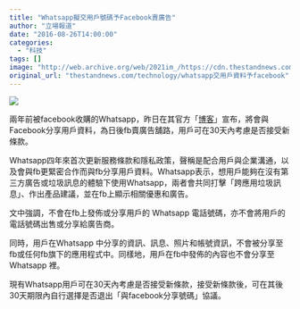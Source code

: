 ```yaml
---
title: "Whatsapp擬交用戶號碼予Facebook賣廣告"
author: "立場報道"
date: "2016-08-26T14:00:00"
categories:
  - "科技"
tags: []
image: "http://web.archive.org/web/2021im_/https://cdn.thestandnews.com/media/photos/cache/whatsapp-11_UArpr_1200x0.png"
original_url: "thestandnews.com/technology/whatsapp交用戶資料予facebook"
---
```

![](http://web.archive.org/web/2021im_/https://cdn.thestandnews.com/media/photos/cache/whatsapp-11_UArpr_1200x0.png)

兩年前被facebook收購的Whatsapp，昨日在其官方「[博客](http://web.archive.org/web/20210628095601/http://blog.whatsapp.com/10000627/WhatsApp-%E5%89%8D%E6%99%AF%E8%88%87%E5%B1%95%E6%9C%9B?l=zh_tw&set=yes)」宣布，將會與Facebook分享用戶資料，為日後fb賣廣告舖路，用戶可在30天內考慮是否接受新條款。

Whatsapp四年來首次更新服務條款和隱私政策，聲稱是配合用戶與企業溝通，以及會與fb更緊密合作而與fb分享用戶資料。Whatsapp表示，想用戶能夠在沒有第三方廣告或垃圾訊息的體驗下使用Whatsapp，兩者會共同打擊「跨應用垃圾訊息」、作出產品建議，並在fb上顯示相關優惠和廣告。

文中強調，不會在fb上發佈或分享用戶的 Whatsapp 電話號碼，亦不會將用戶的電話號碼出售或分享給廣告商。

同時，用戶在Whatsapp 中分享的資訊、訊息、照片和帳號資訊，不會被分享至fb或任何fb旗下的應用程式中。同樣地，用戶在fb中發佈的內容也不會分享至 Whatsapp 裡。

現有Whatsapp用戶可在30天內考慮是否接受新條款，接受新條款後，可在其後30天期限內自行選擇是否退出「與facebook分享號碼」協議。